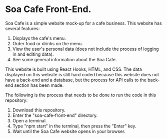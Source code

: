 # Soa Cafe Front-End.
Soa Cafe is a simple website mock-up for a cafe business. This website has several features:
  1. Displays the cafe's menu.
  2. Order food or drinks on the menu.
  3. View the user's personal data (does not include the process of logging in and editing data).
  4. See some general information about the Soa Cafe.


This website is built using React Hooks, HTML, and CSS. The data displayed on this website is still hard coded because this website does not have a back-end and a database, but the process for API calls to the back-end section has been made.


The following is the process that needs to be done to run the code in this repository:
  1. Download this repository.
  2. Enter the "soa-cafe-front-end" directory.
  3. Open a terminal.
  4. Type "npm start" in the terminal, then press the "Enter" key.
  5. Wait until the Soa Cafe website opens in your browser.
